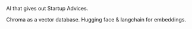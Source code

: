 AI that gives out Startup Advices.

Chroma as a vector database. 
Hugging face & langchain for embeddings.
